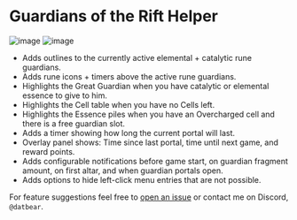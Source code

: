 # Guardians of the Rift Helper

![image](https://img.shields.io/endpoint?url=https://api.runelite.net/pluginhub/shields/rank/plugin/guardians-of-the-rift-helper)
![image](https://img.shields.io/endpoint?url=https://api.runelite.net/pluginhub/shields/installs/plugin/guardians-of-the-rift-helper)

* Adds outlines to the currently active elemental + catalytic rune guardians.
* Adds rune icons + timers above the active rune guardians.
* Highlights the Great Guardian when you have catalytic or elemental essence to give to him.
* Highlights the Cell table when you have no Cells left.
* Highlights the Essence piles when you have an Overcharged cell and there is a free guardian slot.
* Adds a timer showing how long the current portal will last.
* Overlay panel shows: Time since last portal, time until next game, and reward points.
* Adds configurable notifications before game start, on guardian fragment amount, on first altar, and when guardian portals open.
* Adds options to hide left-click menu entries that are not possible.

For feature suggestions feel free to [open an issue](https://github.com/DatBear/Guardians-of-the-Rift-Helper/issues/new) or contact me on Discord, `@datbear`.
